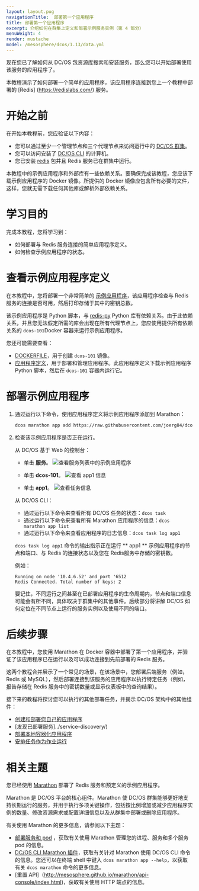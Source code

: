 ```yaml
---
layout: layout.pug
navigationTitle:  部署第一个应用程序
title: 部署第一个应用程序
excerpt: 介绍如何在群集上定义和部署示例服务实例（第 4 部分）
menuWeight: 4
render: mustache
model: /mesosphere/dcos/1.13/data.yml
---
```

现在您已了解如何从 DC/OS 包资源库搜索和安装服务，那么您可以开始部署使用该服务的应用程序了。

本教程演示了如何部署一个简单的应用程序，该应用程序连接到您上一个教程中部署的 [Redis] (https://redislabs.com/) 服务。

# 开始之前
在开始本教程前，您应验证以下内容：
- 您可以通过至少一个管理节点和三个代理节点来访问运行中的 [DC/OS 群集](../start-here/)。
- 您可以访问安装了 [DC/OS CLI](../cli/) 的计算机。
- 您已安装 [redis](/mesosphere/dcos/1.13/tutorials/dcos-101/redis-package/) 包并且 Redis 服务已在群集中运行。

本教程中的示例应用程序和外部库有一些依赖关系。要确保完成该教程，您应该下载示例应用程序的 Docker 镜像。所提供的 Docker 镜像应包含所有必要的文件，这样，您就无需下载任何其他库或解析外部依赖关系。

# 学习目的
完成本教程，您将学习到：
- 如何部署与 Redis 服务连接的简单应用程序定义。
- 如何检查示例应用程序的状态。

# 查看示例应用程序定义
在本教程中，您将部署一个非常简单的 [示例应用程序](https://raw.githubusercontent.com/joerg84/dcos-101/master/app1/app1.py)，该应用程序检查与 Redis 服务的连接是否可用，然后打印存储于其中的密钥总数。

该示例应用程序是 Python 脚本，与 [redis-py](https://pypi.python.org/pypi/redis) Python 库有依赖关系。由于此依赖关系，并且您无法假定所需的库会出现在所有代理节点上，您应使用提供所有依赖关系的 `dcos-101`Docker 容器来运行示例应用程序。

您还可能需要查看：
- [DOCKERFILE](https://github.com/joerg84/dcos-101/blob/master/app1/DOCKERFILE)，用于创建 `dcos-101` 镜像。
- [应用程序定义](https://raw.githubusercontent.com/joerg84/dcos-101/master/app1/app1.json)，用于部署和管理应用程序。此应用程序定义下载示例应用程序 Python 脚本，然后在 `dcos-101` 容器内运行它。

# 部署示例应用程序
1. 通过运行以下命令，使用应用程序定义将示例应用程序添加到 Marathon：

    ```bash
    dcos marathon app add https://raw.githubusercontent.com/joerg84/dcos-101/master/app1/app1.json
    ```

1. 检查该示例应用程序是否正在运行。

    从 DC/OS 基于 Web 的控制台：
    - 单击 **服务**。
    ![查看服务列表中的示例应用程序](/mesosphere/dcos/1.13/img/tutorial-dcos101-app1-service.png)

    - 单击 **dcos-101**。
    ![查看 app1 信息](/mesosphere/dcos/1.13/img/tutorial-app1-view.png)
    
    - 单击 **app1**。
    ![查看任务信息](/mesosphere/dcos/1.13/img/tutorial-app1-tasks.png)

    从 DC/OS  CLI：
    - 通过运行以下命令来查看所有 DC/OS 任务的状态：`dcos task`
    - 通过运行以下命令来查看所有 Marathon 应用程序的信息：`dcos marathon app list`
    - 通过运行以下命令来查看应用程序的日志信息：`dcos task log app1`
    
    `dcos task log app1` 命令的输出指示正在运行 ** app1 ** 示例应用程序的节点和端口、与 Redis 的连接状态以及您在 Redis服务中存储的密钥数。

    例如：

    ```
    Running on node '10.4.6.52' and port '6512
    Redis Connected. Total number of keys: 2
    ```

    要记住，不同运行之间甚至在已部署应用程序的生命周期内，节点和端口信息可能会有所不同，具体取决于群集中的其他事件。后续部分将讲解 DC/OS 如何定位在不同节点上运行的服务实例以及使用不同的端口。

# 后续步骤
在本教程中，您使用 Marathon 在 Docker 容器中部署了第一个应用程序，并验证了该应用程序已在运行以及可以成功连接到先前部署的 Redis 服务。

这两个教程合并展示了一个常见的场景，在该场景中，您部署后端服务（例如，Redis 或 MySQL），然后部署连接到该服务的应用程序以执行特定任务（例如，报告存储在 Redis 服务中的密钥数量或显示仪表板中的查询结果）。

接下来的教程将探讨您可以执行的其他部署任务，并揭示 DC/OS 架构中的其他组件：
- [创建和部署您自己的应用程序](../create-service/)
- [发现已部署服务]../service-discovery/)
- [部署本地容器化应用程序](../native-app/)
- [安排任务作为作业运行](../schedule-jobs/)

# 相关主题
您已经使用 [Marathon](https://mesosphere.github.io/marathon/) 部署了 Redis 服务和预定义的示例应用程序。

Marathon 是 DC/OS 平台的核心组件。Marathon 使 DC/OS 群集能够更好地支持长期运行的服务，并用于执行多项关键操作，包括按比例增加或减少应用程序实例的数量、修改资源需求或配置详细信息以及从群集中部署或删除应用程序。

有关使用 Marathon 的更多信息，请参阅以下主题：
- [部署服务和 pod](/mesosphere/dcos/1.13/deploying-services/) ，获取有关使用 Marathon 管理您的进程、服务和多个服务 pod 的信息。
- [DC/OS CLI Marathon 插件](/mesosphere/dcos/cn/1.13/cli/command-reference/dcos-marathon/)，获取有关针对 Marathon 使用 DC/OS CLI 命令的信息。您还可以在终端 shell 中键入 `dcos marathon app --help`，以获取有关 `dcos marathon` 命令的更多信息。
- [重置 API]（http://mesosphere.github.io/marathon/api-console/index.html)，获取有关使用 HTTP 端点的信息。
